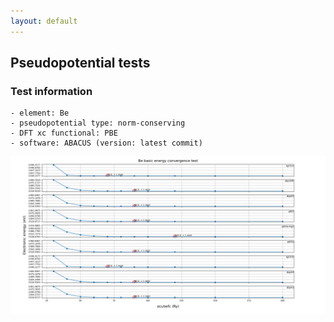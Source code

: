 ```yaml
---
layout: default
---
```


## Pseudopotential tests
### Test information
    - element: Be
    - pseudopotential type: norm-conserving
    - DFT xc functional: PBE
    - software: ABACUS (version: latest commit)
    
<p align="center">
    <img src="Be.png" class="plain-figure">
</p>  